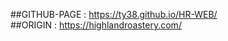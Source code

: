 ##GITHUB-PAGE   : https://ty38.github.io/HR-WEB/ <BR>
##ORIGIN        : https://highlandroastery.com/
